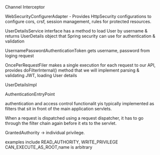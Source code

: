 Channel Interceptor

WebSecurityConfigurerAdapter
    - Provides HttpSecurity configurations to configure cors, crsf, session management, rules for protected resources.
    
UserDetailsService interface has a method to load User by username & returns UserDetails object that Spring security can use for authentication & validation

UsernamePasswordAuthenticationToken gets username, password from loging request


OncePerRequestFiler makes a single execution for each request to our API, provides
    doFilterInternal() method that we will implement parsing & validating JWT, loading User details
    
    
    
UserDetailsImpl


AuthenticationEntryPoint    


authentication and access control functionalit yis typically implemented as filters that sit in front of the main application servlets.

When a request is dispatched using a request dispatcher, it has to go through the filter chain again before it ets to the servlet.

GrantedAuthority -> individual privilege.

examples include READ_AUTHORITY, WRITE_PRIVILEGE CAN_EXECUTE_AS_ROOT,name is arbitrary